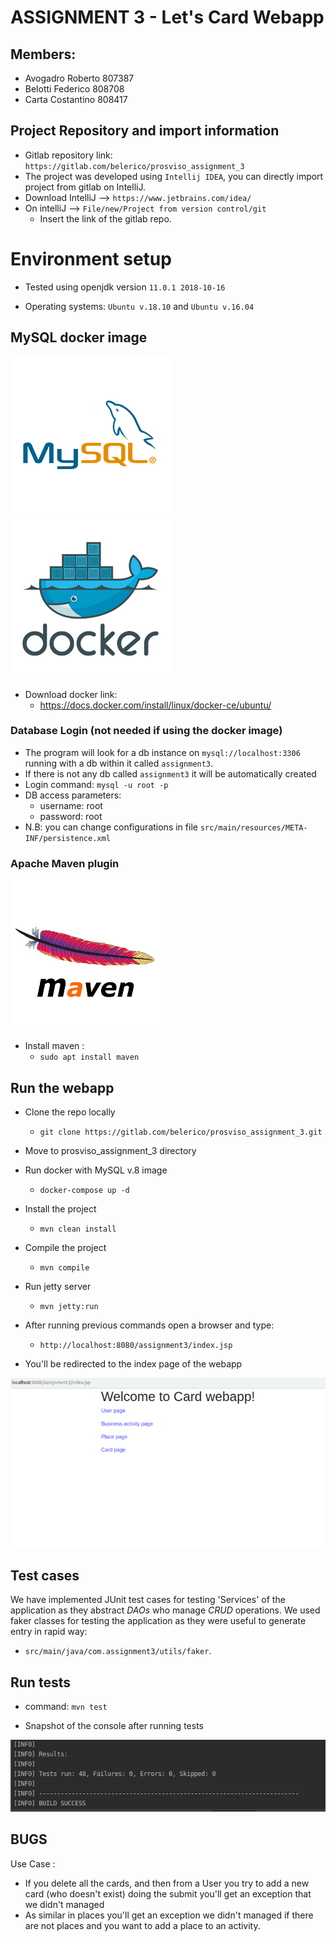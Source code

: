 # ASSIGNMENT 3 - Let's Card Webapp

## Members:
+ Avogadro Roberto 807387
+ Belotti Federico 808708    
+ Carta Costantino 808417
    
## Project Repository and import information
+ Gitlab repository link: `https://gitlab.com/belerico/prosviso_assignment_3`
+ The project was developed using `Intellij IDEA`, you can directly import project from gitlab on IntelliJ.
+ Download IntelliJ --> `https://www.jetbrains.com/idea/`
+ On intelliJ --> ``File/new/Project from version control/git``
    + Insert the link of the gitlab repo.



# Environment setup

+ Tested using openjdk version `11.0.1 2018-10-16`

+ Operating systems: `Ubuntu v.18.10` and `Ubuntu v.16.04` 

## MySQL docker image
![](.images/mysql.png)
![](.images/docker.png)

+ Download docker link:
    + https://docs.docker.com/install/linux/docker-ce/ubuntu/


### Database Login (not needed if using the docker image)

+ The program will look for a db instance on `mysql://localhost:3306` running with a db within it called `assignment3`.
+ If there is not any db called `assignment3` it will be automatically created
+ Login command: `mysql -u root -p`
+ DB access parameters:
    + username: root
    + password: root
+ N.B: you can change configurations in file `src/main/resources/META-INF/persistence.xml`

### Apache Maven plugin
![](.images/apacheMaven.png)

+ Install maven : 
    + `sudo apt install maven`

## Run the webapp
+ Clone the repo locally
    + `git clone https://gitlab.com/belerico/prosviso_assignment_3.git`

+ Move to prosviso_assignment_3 directory

+ Run docker with MySQL v.8 image
    + `docker-compose up -d`

+ Install the project
    + `mvn clean install`

+ Compile the project
    + `mvn compile`

+ Run jetty server
    + `mvn jetty:run`

+ After running previous commands open a browser and type:
    + `http://localhost:8080/assignment3/index.jsp`

+ You'll be redirected to the index page of the webapp

![](.images/CardWebapp.png)




## Test cases

We have implemented JUnit test cases for testing 'Services' of the application as they abstract *DAOs* who manage *CRUD* operations.
We used faker classes for testing the application as they were useful to generate entry in rapid way:
+ `src/main/java/com.assignment3/utils/faker`.

## Run tests
+ command: `mvn test`

+ Snapshot of the console after running tests

![](.images/Test.png)

## BUGS
Use Case : 
+ If you delete all the cards, and then from a User you try to add a new card (who doesn't exist) doing the submit you'll get an exception that we didn't managed
+ As similar in places you'll get an exception we didn't managed if there are not places and you want to add a place to an activity.



